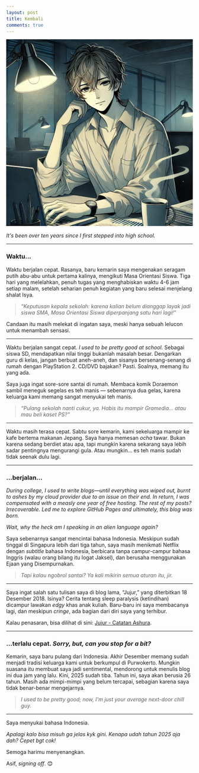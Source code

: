 ```yaml
---
layout: post
title: Kembali
comments: true
---
```


![malaikat duduk](/assets/img/2025-01-05-pekerja.webp)

_It's been over ten years since I first stepped into high school._

___

### Waktu...

Waktu berjalan cepat. Rasanya, baru kemarin saya mengenakan seragam putih abu-abu untuk pertama kalinya, mengikuti Masa Orientasi Siswa. Tiga hari yang melelahkan, penuh tugas yang menghabiskan waktu 4-6 jam setiap malam, setelah seharian penuh kegiatan yang baru selesai menjelang shalat Isya.

> _“Keputusan kepala sekolah: karena kalian belum dianggap layak jadi siswa SMA, Masa Orientasi Siswa diperpanjang satu hari lagi!”_

Candaan itu masih melekat di ingatan saya, meski hanya sebuah lelucon untuk menambah sensasi.

___

Waktu berjalan sangat cepat. _I used to be pretty good at school_. Sebagai siswa SD, mendapatkan nilai tinggi bukanlah masalah besar. Dengarkan guru di kelas, jangan berbuat aneh-aneh, dan sisanya bersenang-senang di rumah dengan PlayStation 2. CD/DVD bajakan? Pasti. Soalnya, memang itu yang ada.

Saya juga ingat sore-sore santai di rumah. Membaca komik Doraemon sambil meneguk segelas es teh manis — sebenarnya dua gelas, karena keluarga kami memang sangat menyukai teh manis.

> _“Pulang sekolah nanti cukur, ya. Habis itu mampir Gramedia… atau mau beli kaset PS?”_

___

Waktu masih terasa cepat. Sabtu sore kemarin, kami sekeluarga mampir ke kafe bertema makanan Jepang. Saya hanya memesan _ocha_ tawar. Bukan karena sedang berdiet atau apa, tapi mungkin karena sekarang saya lebih sadar pentingnya mengurangi gula. Atau mungkin… es teh manis sudah tidak seenak dulu lagi.

___

### ...berjalan...

_During college, I used to write blogs—until everything was wiped out, burnt to ashes by my cloud provider due to an issue on their end. In return, I was compensated with a measly one year of free hosting. The rest of my posts? Irrecoverable. Led me to explore GitHub Pages and ultimately, this blog was born._

_Wait, why the heck am I speaking in an alien language again?_

Saya sebenarnya sangat mencintai bahasa Indonesia. Meskipun sudah tinggal di Singapura lebih dari tiga tahun, saya masih menikmati Netflix dengan _subtitle_ bahasa Indonesia, berbicara tanpa campur-campur bahasa Inggris (walau orang bilang itu logat Jaksel), dan berusaha menggunakan Ejaan yang Disempurnakan.

> _Tapi kalau ngobrol santai? Ya kali mikirin semua aturan itu, jir._

___


Saya ingat salah satu tulisan saya di blog lama, “Jujur,” yang diterbitkan 18 Desember 2018. Isinya? Cerita tentang sleep paralysis (ketindihan) dicampur lawakan _edgy_ khas anak kuliah. Baru-baru ini saya membacanya lagi, dan meskipun _cringe_, ada bagian dari diri saya yang terhibur.

Kalau penasaran, bisa dilihat di sini: [Jujur - Catatan Ashura](/assets/html/Jujur%20-%20Catatan%20Ashura.html).

___


### ...terlalu cepat. _Sorry, but, can you stop for a bit?_

Kemarin, saya baru pulang dari Indonesia. Akhir Desember memang sudah menjadi tradisi keluarga kami untuk berkumpul di Purwokerto. Mungkin suasana itu membuat saya jadi sentimental, mendorong untuk menulis blog ini dua jam yang lalu. Kini, 2025 sudah tiba. Tahun ini, saya akan berusia 26 tahun. Masih ada mimpi-mimpi yang belum tercapai, sebagian karena saya tidak benar-benar mengejarnya.

> _I used to be pretty good; now, I'm just your average next-door chill guy._

___

Saya menyukai bahasa Indonesia.

_Apalagi kalo bisa misuh ga jelas kyk gini. Kenapa udah tahun 2025 aja dah? Cepet bgt cok!_

Semoga harimu menyenangkan.

Asif, _signing off_. 😊
